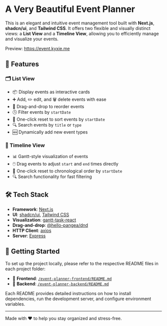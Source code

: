 # A Very Beautiful Event Planner

This is an elegant and intuitive event management tool built with **Next.js**, **shadcn/ui**, and **Tailwind CSS**. It offers two flexible and visually distinct views: a **List View** and a **Timeline View**, allowing you to efficiently manage and visualize your events.

Preview: https://event.kyxie.me

## 🌟 Features

### 🗂️ List View

- 📦 Display events as interactive cards
- ➕ Add, ✏️ edit, and 🗑️ delete events with ease
- 🔀 Drag-and-drop to reorder events
- 🕓 Filter events by `startDate`
- 🔁 One-click reset to sort events by `startDate`
- 🔍 Search events by `title` or `type`
- 🆕 Dynamically add new event types

### 📅 Timeline View
- 📊 Gantt-style visualization of events
- 🖱️ Drag events to adjust `start` and `end` times directly
- 🔁 One-click reset to chronological order by `startDate`
- 🔍 Search functionality for fast filtering

## 🛠️ Tech Stack
- **Framework**: [Next.js](https://nextjs.org/)
- **UI**: [shadcn/ui](https://ui.shadcn.com/), [Tailwind CSS](https://tailwindcss.com/)
- **Visualization**: [gantt-task-react](https://github.com/MaTeMaTuK/gantt-task-react)
- **Drag-and-drop**: [@hello-pangea/dnd](https://github.com/hello-pangea/dnd)
- **HTTP Client**: [axios](https://axios-http.com/)
- **Server**: [Express](https://expressjs.com/)

## 🚀 Getting Started

To set up the project locally, please refer to the respective README files in each project folder:

- 📁 **Frontend**: [`/event-planner-frontend/README.md`](./event-planner-frontend/README.md)
- 📁 **Backend**: [`/event-planner-backend/README.md`](./event-planner-backend/README.md)

Each README provides detailed instructions on how to install dependencies, run the development server, and configure environment variables.

---

Made with ❤️ to help you stay organized and stress-free.